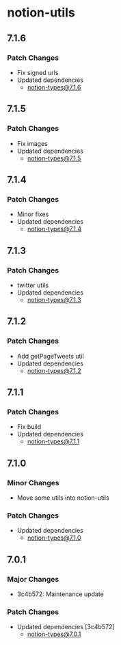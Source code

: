 # notion-utils

## 7.1.6

### Patch Changes

- Fix signed urls
- Updated dependencies
  - notion-types@7.1.6

## 7.1.5

### Patch Changes

- Fix images
- Updated dependencies
  - notion-types@7.1.5

## 7.1.4

### Patch Changes

- Minor fixes
- Updated dependencies
  - notion-types@7.1.4

## 7.1.3

### Patch Changes

- twitter utils
- Updated dependencies
  - notion-types@7.1.3

## 7.1.2

### Patch Changes

- Add getPageTweets util
- Updated dependencies
  - notion-types@7.1.2

## 7.1.1

### Patch Changes

- Fix build
- Updated dependencies
  - notion-types@7.1.1

## 7.1.0

### Minor Changes

- Move some utils into notion-utils

### Patch Changes

- Updated dependencies
  - notion-types@7.1.0

## 7.0.1

### Major Changes

- 3c4b572: Maintenance update

### Patch Changes

- Updated dependencies [3c4b572]
  - notion-types@7.0.1
